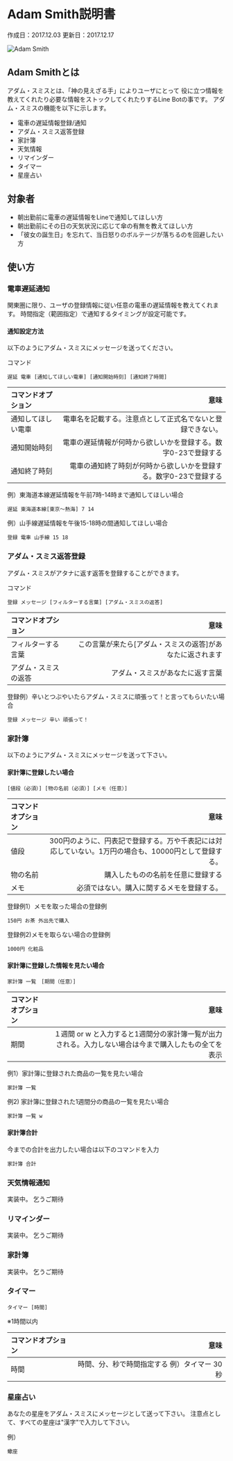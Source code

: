 # Adam Smith説明書
作成日：2017.12.03
更新日：2017.12.17

![Adam Smith](https://upload.wikimedia.org/wikipedia/commons/1/18/37.Adam_Smith.jpg "Adam Smith")

## Adam Smithとは
アダム・スミスとは、「神の見えざる手」によりユーザにとって
役に立つ情報を教えてくれたり必要な情報をストックしてくれたりするLine Botの事です。
アダム・スミスの機能を以下に示します。

* 電車の遅延情報登録/通知
* アダム・スミス返答登録
* 家計簿
* 天気情報
* リマインダー
* タイマー
* 星座占い

## 対象者

* 朝出勤前に電車の遅延情報をLineで通知してほしい方
* 朝出勤前にその日の天気状況に応じて傘の有無を教えてほしい方
* 「彼女の誕生日」を忘れて、当日怒りのボルテージが落ちるのを回避したい方

## 使い方

### 電車遅延通知
関東圏に限り、ユーザの登録情報に従い任意の電車の遅延情報を教えてくれます。
時間指定（範囲指定）で通知するタイミングが設定可能です。

#### 通知設定方法
以下のようにアダム・スミスにメッセージを送ってください。

コマンド
```
遅延 電車 [通知してほしい電車] [通知開始時刻] [通知終了時間]

```
| コマンドオプション | 意味                                         |
|:------------------|----------------------------------------------:|
| 通知してほしい電車 |電車名を記載する。注意点として正式名でないと登録できない。|
| 通知開始時刻 |電車の遅延情報が何時から欲しいかを登録する。数字0-23で登録する|
| 通知終了時刻 |電車の通知終了時刻が何時から欲しいかを登録する。数字0-23で登録する |



例）東海道本線遅延情報を午前7時-14時まで通知してほしい場合

```
遅延 東海道本線[東京～熱海] 7 14
```
例）山手線遅延情報を午後15-18時の間通知してほしい場合
```
登録 電車 山手線 15 18

```

### アダム・スミス返答登録
アダム・スミスがアタナに返す返答を登録することができます。

コマンド
```
登録 メッセージ [フィルターする言葉] [アダム・スミスの返答]
```
| コマンドオプション | 意味                                         |
|:------------------|----------------------------------------------:|
| フィルターする言葉 |この言葉が来たら[アダム・スミスの返答]があなたに返されます|
| アダム・スミスの返答 |アダム・スミスがあなたに返す言葉|


登録例）辛いとつぶやいたらアダム・スミスに頑張って！と言ってもらいたい場合
```
登録 メッセージ 辛い 頑張って！
```


### 家計簿
以下のようにアダム・スミスにメッセージを送って下さい。

#### 家計簿に登録したい場合

```
[値段（必須）] [物の名前（必須）] [メモ（任意）]
```
| コマンドオプション | 意味                                         |
|:------------------|----------------------------------------------:|
| 値段 |300円のように、円表記で登録する。万や千表記には対応していない。1万円の場合も、10000円として登録する。|
| 物の名前 |購入したものの名前を任意に登録する|
| メモ |必須ではない。購入に関するメモを登録する。 |


登録例1）メモを取った場合の登録例

```
150円 お茶 外出先で購入
```

登録例2)メモを取らない場合の登録例

```
1000円 化粧品
```

#### 家計簿に登録した情報を見たい場合

```
家計簿 一覧　[期間（任意）]
```
| コマンドオプション | 意味                                         |
|:------------------|----------------------------------------------:|
| 期間 |１週間 or w と入力すると1週間分の家計簿一覧が出力される。入力しない場合は今まで購入したもの全てを表示|

例1）家計簿に登録された商品の一覧を見たい場合

```
家計簿 一覧
```

例2) 家計簿に登録された1週間分の商品の一覧を見たい場合

```
家計簿 一覧 w
```

#### 家計簿合計

今までの合計を出力したい場合は以下のコマンドを入力

```
家計簿 合計
```


### 天気情報通知

実装中。
乞うご期待


### リマインダー

実装中。
乞うご期待

### 家計簿

実装中。
乞うご期待

### タイマー

```
タイマー [時間]
```
※1時間以内

| コマンドオプション | 意味                                         |
|:------------------|----------------------------------------------:|
| 時間              |時間、分、秒で時間指定する 例）タイマー 30秒   |



### 星座占い

あなたの星座をアダム・スミスにメッセージとして送って下さい。
注意点として、すべての星座は"漢字"で入力して下さい。

例）
```
蠍座
```
